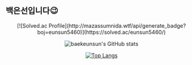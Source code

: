 ## 백은선입니다😉


<!--
**baekeunsun/baekeunsun** is a ✨ _special_ ✨ repository because its `README.md` (this file) appears on your GitHub profile.

Here are some ideas to get you started:

- 🔭 I’m currently working on ...
- 🌱 I’m currently learning ...
- 👯 I’m looking to collaborate on ...
- 🤔 I’m looking for help with ...
- 💬 Ask me about ...
- 📫 How to reach me: ...
- 😄 Pronouns: ...
- ⚡ Fun fact: ...
-->
<div align=center>
[![Solved.ac Profile](http://mazassumnida.wtf/api/generate_badge?boj=eunsun5460)](https://solved.ac/eunsun5460/)   
   
![baekeunsun's GitHub stats](https://github-readme-stats.vercel.app/api?username=baekeunsun&show_icons=true&theme=dracula)

[![Top Langs](https://github-readme-stats.vercel.app/api/top-langs/?username=baekeunsun&layout=compact)](https://github.com/baekeunsun/github-readme-stats)
</div>
